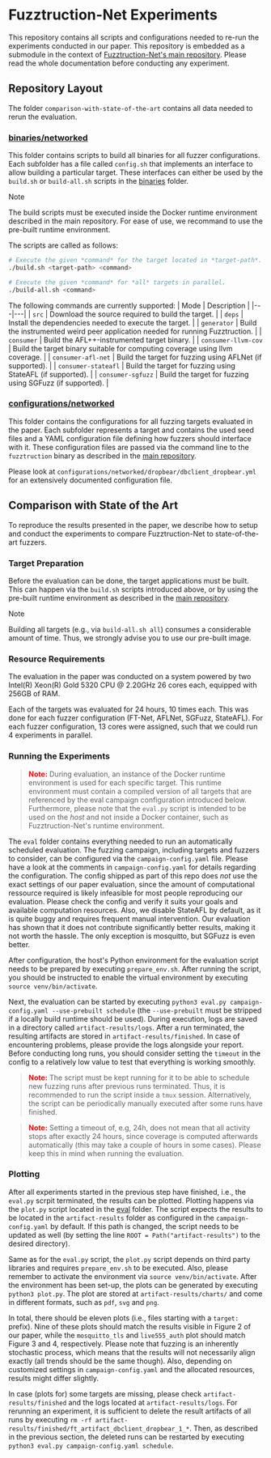 # Fuzztruction-Net Experiments

This repository contains all scripts and configurations needed to re-run the experiments conducted in our paper. This repository is embedded as a submodule in the context of [Fuzztruction-Net's main repository](https://github.com/fuzztruction/fuzztruction-net). Please read the whole documentation before conducting any experiment.

## Repository Layout
The folder `comparison-with-state-of-the-art` contains all data needed to rerun the evaluation.

### [binaries/networked](comparison-with-state-of-the-art/binaries/networked)
This folder contains scripts to build all binaries for all fuzzer configurations. Each subfolder has a file called `config.sh` that implements an interface to allow building a particular target. These interfaces can either be used by the `build.sh` or `build-all.sh` scripts in the [binaries](comparison-with-state-of-the-art/binaries/networked) folder.

> [!NOTE]
> The build scripts must be executed inside the Docker runtime environment described in the main repository. For ease of use, we recommand to use the pre-built runtime environment.

The scripts are called as follows:
```bash
# Execute the given *command* for the target located in *target-path*.
./build.sh <target-path> <command>

# Execute the given *command* for *all* targets in parallel.
./build-all.sh <command>
```

The following commands are currently supported:
| Mode  | Description  |
|---|---|
| `src`  | Download the source required to build the target.  |
| `deps` | Install the dependencies needed to execute the target. |
| `generator`   | Build the instrumented weird peer application needed for running Fuzztruction. |
| `consumer`  | Build the AFL++-instrumented target binary. |
| `consumer-llvm-cov`  | Build the target binary suitable for computing coverage using llvm coverage. |
| `consumer-afl-net`  | Build the target for fuzzing using AFLNet (if supported). |
| `consumer-stateafl`  | Build the target for fuzzing using StateAFL (if supported). |
| `consumer-sgfuzz`  | Build the target for fuzzing using SGFuzz (if supported). |

### [configurations/networked](comparison-with-state-of-the-art/configurations/networked)
This folder contains the configurations for all fuzzing targets evaluated in the paper. Each subfolder represents a target and contains the used seed files and a YAML configuration file defining how fuzzers should interface with it. These configuration files are passed via the command line to the `fuzztruction` binary as described in the [main repository](https://github.com/fuzztruction/fuzztruction-net).

Please look at `configurations/networked/dropbear/dbclient_dropbear.yml` for an extensively documented configuration file.

## Comparison with State of the Art
To reproduce the results presented in the paper, we describe how to setup and conduct the experiments to compare Fuzztruction-Net to state-of-the-art fuzzers.


### Target Preparation
Before the evaluation can be done, the target applications must be built. This can happen via the `build.sh` scripts introduced above, or by using the pre-built runtime environment as described in the [main repository](https://github.com/fuzztruction/fuzztruction-net).

> [!NOTE]
> Building all targets (e.g., via `build-all.sh all`) consumes a considerable amount of time. Thus, we strongly advise you to use our pre-built image.

### Resource Requirements
The evaluation in the paper was conducted on a system powered by two Intel(R) Xeon(R) Gold 5320 CPU @ 2.20GHz 26 cores each, equipped with 256GB of RAM.

Each of the targets was evaluated for 24 hours, 10 times each. This was done for each fuzzer configuration (FT-Net, AFLNet, SGFuzz, StateAFL). For each fuzzer configuration, 13 cores were assigned, such that we could run 4 experiments in parallel.

### Running the Experiments
> <b><span style="color:red">Note:</span></b> During evaluation, an instance of the Docker runtime environment is used for each specific target. This runtime environment must contain a compiled version of all targets that are referenced by the eval campaign configuration introduced below. Furthermore, please note that the `eval.py` script is intended to be used on the *host* and not inside a Docker container, such as Fuzztruction-Net's runtime environment.

The `eval` folder contains everything needed to run an automatically scheduled evaluation. The fuzzing campaign, including targets and fuzzers to consider, can be configured via the `campaign-config.yaml` file. Please have a look at the comments in `campaign-config.yaml` for details regarding the configuration. The config shipped as part of this repo does *not* use the exact settings of our paper evaluation, since the amount of computational ressource required is likely infeasible for most people reproducing our evaluation. Please check the config and verify it suits your goals and available computation resources. Also, we disable StateAFL by default, as it is quite buggy and requires frequent manual intervention. Our evaluation has shown that it does not contribute significantly better results, making it not worth the hassle. The only exception is mosquitto, but SGFuzz is even better.

After configuration, the host's Python environment for the evaluation script needs to be prepared by executing `prepare_env.sh`. After running the script, you should be instructed to enable the virtual environment by executing `source venv/bin/activate`.

Next, the evaluation can be started by executing `python3 eval.py campaign-config.yaml --use-prebuilt schedule` (the `--use-prebuilt` must be stripped if a locally build runtime should be used). During execution, logs are saved in a directory called `artifact-results/logs`. After a run terminated, the resulting artifacts are stored in `artifact-results/finished`. In case of encountering problems, please provide the logs alongside your report. Before conducting long runs, you should consider setting the `timeout` in the config to a relatively low value to test that everything is working smoothly.
> <b><span style="color:red">Note:</span></b> The script must be kept running for it to be able to schedule new fuzzing runs after previous runs terminated. Thus, it is recommended to run the script inside a `tmux` session. Alternatively, the script can be periodically manually executed after some runs have finished.

> <b><span style="color:red">Note:</span></b> Setting a timeout of, e.g, 24h, does not mean that all activity stops after exactly 24 hours, since coverage is computed afterwards automatically (this may take a couple of hours in some cases). Please keep this in mind when running the evaluation.


### Plotting
After all experiments started in the previous step have finished, i.e., the `eval.py` scrpit terminated, the results can be plotted. Plotting happens via the `plot.py` script located in the [eval](comparison-with-state-of-the-art/eval) folder. The script expects the results to be located in the `artifact-results` folder as configured in the `campaign-config.yaml` by default. If this path is changed, the script needs to be updated as well (by setting the line `ROOT = Path("artifact-results")` to the desired directory).

Same as for the `eval.py` script, the `plot.py` script depends on third party libraries and requires `prepare_env.sh` to be executed. Also, please remember to activate the environment via `source venv/bin/activate`. After the environment has been set-up, the plots can be generated by executing `python3 plot.py`. The plot are stored at `artifact-results/charts/` and come in different formats, such as `pdf`, `svg` and `png`.

In total, there should be eleven plots (i.e., files starting with a `target:` prefix). Nine of these plots should match the results visible in Figure 2 of our paper, while the `mosquitto_tls` and `live555_auth` plot should match Figure 3 and 4, respectively. Please note that fuzzing is an inherently stochastic process, which means that the results will not necessarily align exactly (all trends should be the same though). Also, depending on customized settings in `campaign-config.yaml` and the allocated resources, results might differ slightly.

In case (plots for) some targets are missing, please check `artifact-results/finished` and the logs located at `artifact-results/logs`. For rerunning an experiment, it is sufficient to delete the result artifacts of all runs by executing `rm -rf artifact-results/finished/ft_artifact_dbclient_dropbear_1_*`. Then, as described in the previous section, the deleted runs can be restarted by executing `python3 eval.py campaign-config.yaml schedule`.
